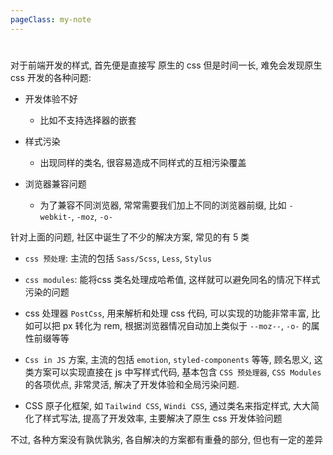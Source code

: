 ```yaml
---
pageClass: my-note
---
```


#

对于前端开发的样式, 首先便是直接写 原生的 css 但是时间一长, 难免会发现原生 css 开发的各种问题:

- 开发体验不好
  - 比如不支持选择器的嵌套

- 样式污染
  - 出现同样的类名, 很容易造成不同样式的互相污染覆盖

- 浏览器兼容问题
  - 为了兼容不同浏览器, 常常需要我们加上不同的浏览器前缀, 比如 `-webkit-`, `-moz`, `-o-`

针对上面的问题, 社区中诞生了不少的解决方案, 常见的有 5 类

- `css 预处理`: 主流的包括 `Sass/Scss`, `Less`, `Stylus`

- `css modules`: 能将css 类名处理成哈希值, 这样就可以避免同名的情况下样式污染的问题

- css 处理器 `PostCss`, 用来解析和处理 css 代码, 可以实现的功能非常丰富, 比如可以把 px 转化为 rem, 根据浏览器情况自动加上类似于 `--moz--`, `-o-` 的属性前缀等等

- `Css in JS` 方案, 主流的包括 `emotion`, `styled-components` 等等, 顾名思义, 这类方案可以实现直接在 js 中写样式代码, 基本包含 `CSS 预处理器`, `CSS Modules` 的各项优点, 非常灵活, 解决了开发体验和全局污染问题.

- CSS 原子化框架, 如 `Tailwind CSS`, `Windi CSS`, 通过类名来指定样式, 大大简化了样式写法, 提高了开发效率, 主要解决了原生 css 开发体验问题

不过, 各种方案没有孰优孰劣, 各自解决的方案都有重叠的部分, 但也有一定的差异
